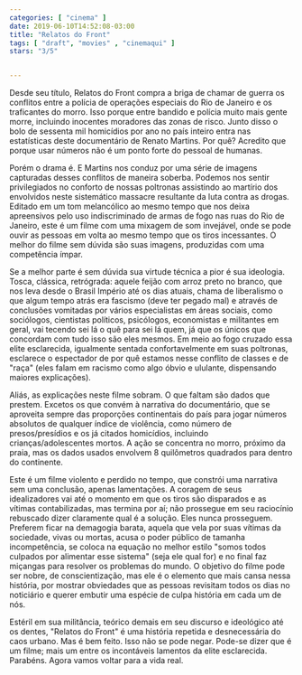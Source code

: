 ```yaml
---
categories: [ "cinema" ]
date: 2019-06-10T14:52:08-03:00
title: "Relatos do Front"
tags: [ "draft", "movies" , "cinemaqui" ]
stars: "3/5"


---
```

Desde seu título, Relatos do Front compra a briga de chamar de guerra os conflitos entre a polícia de operações especiais do Rio de Janeiro e os traficantes do morro. Isso porque entre bandido e polícia muito mais gente morre, incluindo inocentes moradores das zonas de risco. Junto disso o bolo de sessenta mil homicídios por ano no país inteiro entra nas estatísticas deste documentário de Renato Martins. Por quê? Acredito que porque usar números não é um ponto forte do pessoal de humanas.

Porém o drama é. E Martins nos conduz por uma série de imagens capturadas desses conflitos de maneira soberba. Podemos nos sentir privilegiados no conforto de nossas poltronas assistindo ao martírio dos envolvidos neste sistemático massacre resultante da luta contra as drogas. Editado em um tom melancólico ao mesmo tempo que nos deixa apreensivos pelo uso indiscriminado de armas de fogo nas ruas do Rio de Janeiro, este é um filme com uma mixagem de som invejável, onde se pode ouvir as pessoas em volta ao mesmo tempo que os tiros incessantes. O melhor do filme sem dúvida são suas imagens, produzidas com uma competência ímpar.

Se a melhor parte é sem dúvida sua virtude técnica a pior é sua ideologia. Tosca, clássica, retrógrada: aquele feijão com arroz preto no branco, que nos leva desde o Brasil Império até os dias atuais, chama de liberalismo o que algum tempo atrás era fascismo (deve ter pegado mal) e através de conclusões vomitadas por vários especialistas em áreas sociais, como sociólogos, cientistas políticos, psicólogos, economistas e militantes em geral, vai tecendo sei lá o quê para sei lá quem, já que os únicos que concordam com tudo isso são eles mesmos. Em meio ao fogo cruzado essa elite esclarecida, igualmente sentada confortavelmente em suas poltronas, esclarece o espectador de por quê estamos nesse conflito de classes e de "raça" (eles falam em racismo como algo óbvio e ululante, dispensando maiores explicações).

Aliás, as explicações neste filme sobram. O que faltam são dados que prestem. Excetos os que convém à narrativa do documentário, que se aproveita sempre das proporções continentais do país para jogar números absolutos de qualquer índice de violência, como número de presos/presídios e os já citados homicídios, incluindo crianças/adolescentes mortos. A ação se concentra no morro, próximo da praia, mas os dados usados envolvem 8 quilômetros quadrados para dentro do continente.

Este é um filme violento e perdido no tempo, que constrói uma narrativa sem uma conclusão, apenas lamentações. A coragem de seus idealizadores vai até o momento em que os tiros são disparados e as vítimas contabilizadas, mas termina por aí; não prossegue em seu raciocínio rebuscado dizer claramente qual é a solução. Eles nunca prosseguem. Preferem ficar na demagogia barata, aquela que vela por suas vítimas da sociedade, vivas ou mortas, acusa o poder público de tamanha incompetência, se coloca na equação no melhor estilo "somos todos culpados por alimentar esse sistema" (seja ele qual for) e no final faz miçangas para resolver os problemas do mundo. O objetivo do filme pode ser nobre, de conscientização, mas ele é o elemento que mais cansa nessa história, por mostrar obviedades que as pessoas revisitam todos os dias no noticiário e querer embutir uma espécie de culpa história em cada um de nós.

Estéril em sua militância, teórico demais em seu discurso e ideológico até os dentes, "Relatos do Front" é uma história repetida e desnecessária do caos urbano. Mas é bem feito. Isso não se pode negar. Pode-se dizer que é um filme; mais um entre os incontáveis lamentos da elite esclarecida. Parabéns. Agora vamos voltar para a vida real.
